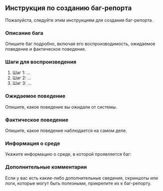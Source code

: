 ## Инструкция по созданию баг-репорта

Пожалуйста, следуйте этим инструкциям для создания баг-репорта.

### Описание бага

Опишите баг подробно, включая его воспроизводимость, ожидаемое поведение и фактическое поведение.

### Шаги для воспроизведения

1. Шаг 1: …
2. Шаг 2: …
3. Шаг 3: …

### Ожидаемое поведение

Опишите, какое поведение вы ожидали от системы.

### Фактическое поведение

Опишите, какое поведение наблюдается на самом деле.

### Информация о среде

Укажите информацию о среде, в которой проявляется баг:

### Дополнительные комментарии

Если у вас есть какие-либо дополнительные сведения, скриншоты или логи, которые могут быть полезными, прикрепите их к баг-репорту.